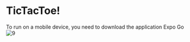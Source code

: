 # TicTacToe!
To run on a mobile device, you need to download the application Expo Go
![9](https://user-images.githubusercontent.com/83554194/214552350-c1f1f19c-c5a4-4845-a5d5-7c105a51940a.png)
